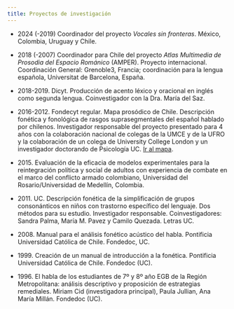 ```yaml
---
title: Proyectos de investigación
---
```


- 2024 (-2019) Coordinador del proyecto *Vocales sin fronteras*. México, Colombia, Uruguay y Chile.

- 2018 (-2007) Coordinador para Chile del proyecto *Atlas Multimedia de Prosodia del Espacio Románico* (AMPER). Proyecto internacional. Coordinación General: Grenoble3, Francia; coordinación para la lengua española, Universitat de Barcelona, España.

- 2018-2019. Dicyt. Producción de acento léxico y oracional en inglés como segunda lengua. Coinvestigador con la Dra. María del Saz.

- 2016-2012. Fondecyt regular. Mapa prosódico de Chile. Descripción fonética y fonológica de rasgos suprasegmentales del español hablado por chilenos. Investigador responsable del proyecto presentado para 4 años con la colaboración nacional de colegas de la UMCE y de la UFRO y la colaboración de un colega de University College London y un investigador doctorando de Psicología UC. [Ir al mapa](http://fonetica.usach.cl/mapa-de-la-prosodia-de-chile).

- 2015\. Evaluación de la eficacia de modelos experimentales para la reintegración política y social de adultos con experiencia de combate en el marco del conflicto armado colombiano, Universidad del Rosario/Universidad de Medellín, Colombia.

- 2011\. UC.  Descripción fonética de la simplificación de grupos consonánticos en niños con trastorno específico del lenguaje. Dos métodos para su estudio. Investigador responsable. Coinvestigadores: Sandra Palma, María M. Pavez y Camilo Quezada. Letras UC.

- 2008\. Manual para el análisis fonético acústico del habla. Pontificia Universidad Católica de Chile. Fondedoc, UC.

- 1999\.    Creación de un manual de introducción a la fonética. Pontificia Universidad Católica de Chile. Fondedoc (UC).

- 1996\.    El habla de los estudiantes de 7º y 8º año EGB de la Región Metropolitana: análisis descriptivo y proposición de estrategias remediales. Miriam Cid (investigadora principal), Paula Jullian, Ana María Millán. Fondedoc (UC).
